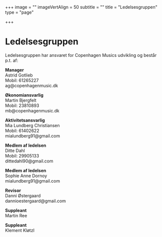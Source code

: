 +++
image = ""
imageVertAlign = 50
subtitle = ""
title = "Ledelsesgruppen"
type = "page"

+++
<h1 id="ledelsesgruppen">Ledelsesgruppen</h1>

<p>Ledelsesgruppen har ansvaret for Copenhagen Musics udvikling og består p.t. af:</p>

<p><strong>Manager</strong><br>Astrid Gotlieb<br>Mobil: 61265227<br> ag@copenhagenmusic.dk</p>

<p><strong>Økonomiansvarlig</strong><br>Martin Bjergfelt<br>Mobil: 23810893<br>mb@copenhagenmusic.dk</p>

<p><strong>Aktivitetsansvarlig</strong><br>Mia Lundberg Christiansen<br>Mobil: 61402622<br>mialundberg91@gmail.com</p>

<p><strong>Medlem af ledelsen</strong><br>Ditte Dahl<br>Mobil: 29905133<br> dittedahl90@gmail.com</p>

<p><strong>Medlem af ledelsen</strong><br>Sophie Anne Dornoy <br>mialundberg91@gmail.com</p>

<p><strong>Revisor</strong><br>Danni Østergaard<br> dannioestergaard@gmail.com</p>

<p><strong>Suppleant</strong><br>Martin Ree</p>

<p><strong>Suppleant</strong><br>Klement Kløtzl</p>
